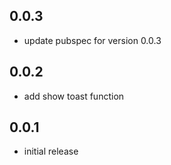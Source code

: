 ## 0.0.3

* update pubspec for version 0.0.3

## 0.0.2

* add show toast function

## 0.0.1

* initial release
